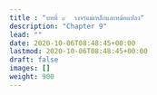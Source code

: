 ```yaml
---
title : "บทที่ ๙  วงจรแม่เหล็กและหม้อแปลง"
description: "Chapter 9"
lead: ""
date: 2020-10-06T08:48:45+00:00
lastmod: 2020-10-06T08:48:45+00:00
draft: false
images: []
weight: 900
---
```

